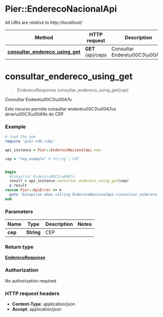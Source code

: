 # Pier::EnderecoNacionalApi

All URIs are relative to *http://localhost/*

Method | HTTP request | Description
------------- | ------------- | -------------
[**consultar_endereco_using_get**](EnderecoNacionalApi.md#consultar_endereco_using_get) | **GET** /api/ceps | Consultar Endere\u00C3\u00A7o


# **consultar_endereco_using_get**
> EnderecoResponse consultar_endereco_using_get(cep)

Consultar Endere\u00C3\u00A7o

Este recurso permite consultar endere\u00C3\u00A7os atrav\u00C3\u00A9s do CEP.

### Example
```ruby
# load the gem
require 'pier-sdk-ruby'

api_instance = Pier::EnderecoNacionalApi.new

cep = "cep_example" # String | CEP


begin
  #Consultar Endere\u00C3\u00A7o
  result = api_instance.consultar_endereco_using_get(cep)
  p result
rescue Pier::ApiError => e
  puts "Exception when calling EnderecoNacionalApi->consultar_endereco_using_get: #{e}"
end
```

### Parameters

Name | Type | Description  | Notes
------------- | ------------- | ------------- | -------------
 **cep** | **String**| CEP | 

### Return type

[**EnderecoResponse**](EnderecoResponse.md)

### Authorization

No authorization required

### HTTP request headers

 - **Content-Type**: application/json
 - **Accept**: application/json



